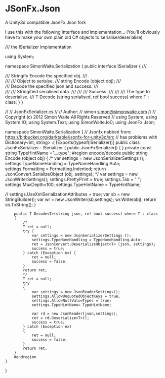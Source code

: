 JSonFx.Json
===========

A Unity3d compatible JsonFx.Json fork



I use this with the following interface and implementation...
(You'll obviously have to make your own plain old C# objects to serialise/deserialise)

/// the ISerializer implementation

using System;

namespace SimonWaite.Serialization
{
	public interface ISerializer
	{
		/// <summary>
		/// Stringify Encode the specified obj.
		/// </summary>
		/// <param name='obj'>
		/// Object to serialse.
		/// </param>
		string Encode (object obj);
		/// <summary>
		/// Decode the specified json and success.
		/// </summary>
		/// <param name='serialised'>
		/// Stringified serialised data.
		/// </param>
		/// <param name='success'>
		/// Success.
		/// </param>
		/// <typeparam name='T'>
		/// The type to deserialise.
		/// </typeparam>
		T Decode<T> (string serialised, ref bool success) where T : class;
	}
}

//
// JsonFxSerializer.cs
//
// Author:
//       simon <simon@simonwaite.com>
//
// Copyright (c) 2012 Simon Waite All Rights Reserved
//
using System;
using System.IO;
using System.Text;
using SimonWaite.IoC;
using JsonFx.Json;

namespace SimonWaite.Serialization
{
    // Jsonfx nabbed from: https://bitbucket.org/darktable/jsonfx-for-unity3d/src
    // has problems with Dictionary<int, string> :(
    [Exports(typeof(ISerializer))]
    public class JsonFxSerializer : ISerializer
    {
        public JsonFxSerializer()
        {
        }
        private const string TypeHintName ="__type";
        #region encode/decode
        public string Encode (object obj)
        {
            /*
            var settings = new JsonSerializerSettings ();
            settings.TypeNameHandling = TypeNameHandling.Auto;
            settings.Formatting = Formatting.Indented;
            return JsonConvert.SerializeObject (obj, settings);
            */
            var settings = new JsonWriterSettings();
            settings.PrettyPrint = true;
            settings.Tab = "  ";
            settings.MaxDepth=100;
            settings.TypeHintName = TypeHintName;
           
//            settings.UseXmlSerializationAttributes = true;
            var sb = new StringBuilder();
            var wr = new JsonWriter(sb,settings);
            wr.Write(obj);
            return sb.ToString();
        }
        
        public T Decode<T>(string json, ref bool success) where T : class
        {
            /*
            T ret = null;
            try {
                var settings = new JsonSerializerSettings ();
                settings.TypeNameHandling = TypeNameHandling.Auto;
                ret = JsonConvert.DeserializeObject<T> (json, settings);
                success = true;
            } catch (Exception ex) {
                ret = null;
                success = false;
            }
            return ret;
            */
            T ret = null;
            try
            {
                var settings = new JsonReaderSettings();
                settings.AllowUnquotedObjectKeys = true;
                settings.AllowNullValueTypes = true;
                settings.TypeHintName= TypeHintName;

                var rd = new JsonReader(json,settings);
                ret = rd.Deserialize<T>();
                success = true;
            } catch (Exception ex)
            {
                ret = null;
                success = false;
            }
            return ret;
        }
        #endregion
    }
}

